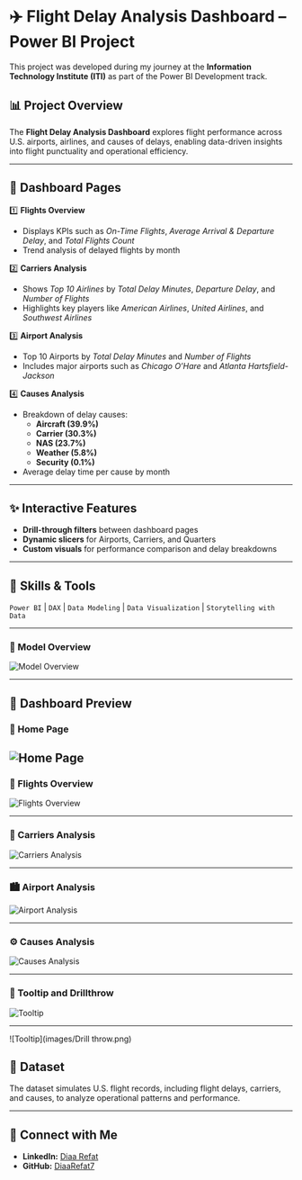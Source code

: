 # ✈️ Flight Delay Analysis Dashboard – Power BI Project

This project was developed during my journey at the **Information Technology Institute (ITI)** as part of the Power BI Development track.

## 📊 Project Overview
The **Flight Delay Analysis Dashboard** explores flight performance across U.S. airports, airlines, and causes of delays, enabling data-driven insights into flight punctuality and operational efficiency.

---

## 📂 Dashboard Pages

1️⃣ **Flights Overview**  
   - Displays KPIs such as *On-Time Flights*, *Average Arrival & Departure Delay*, and *Total Flights Count*  
   - Trend analysis of delayed flights by month

2️⃣ **Carriers Analysis**  
   - Shows *Top 10 Airlines* by *Total Delay Minutes*, *Departure Delay*, and *Number of Flights*  
   - Highlights key players like *American Airlines*, *United Airlines*, and *Southwest Airlines*

3️⃣ **Airport Analysis**  
   - Top 10 Airports by *Total Delay Minutes* and *Number of Flights*  
   - Includes major airports such as *Chicago O’Hare* and *Atlanta Hartsfield-Jackson*

4️⃣ **Causes Analysis**  
   - Breakdown of delay causes:  
     - **Aircraft (39.9%)**  
     - **Carrier (30.3%)**  
     - **NAS (23.7%)**  
     - **Weather (5.8%)**  
     - **Security (0.1%)**  
   - Average delay time per cause by month

---

## ✨ Interactive Features
- **Drill-through filters** between dashboard pages  
- **Dynamic slicers** for Airports, Carriers, and Quarters  
- **Custom visuals** for performance comparison and delay breakdowns  

---

## 🧠 Skills & Tools
`Power BI` | `DAX` | `Data Modeling` | `Data Visualization` | `Storytelling with Data`

---
### 🧾 Model Overview
![Model Overview](images/model.png)

---

## 📸 Dashboard Preview
### 🧾 Home Page
![Home Page](images/1.png)
---

### 🧾 Flights Overview
![Flights Overview](images/2.png)

---

### 🛫 Carriers Analysis
![Carriers Analysis](images/3.png)

---

### 🏙️ Airport Analysis
![Airport Analysis](images/4.png)

---

### ⚙️ Causes Analysis
![Causes Analysis](images/5.png)

---
### 🧾 Tooltip and Drillthrow
![Tooltip](images/tooltip.png)

---
![Tooltip](images/Drill throw.png)

## 📁 Dataset
The dataset simulates U.S. flight records, including flight delays, carriers, and causes, to analyze operational patterns and performance.

---

## 🔗 Connect with Me
- **LinkedIn:** [Diaa Refat](https://www.linkedin.com/in/diaarefat7)
- **GitHub:** [DiaaRefat7](https://github.com/DiaaRefat7)
